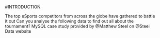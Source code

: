 #INTRODUCTION


The top eSports competitors from across the globe have gathered to battle it out
Can you analyse the following data to find out all about the tournament?
MySQL case study provided by @Matthew Steel on @Steel Data  website
